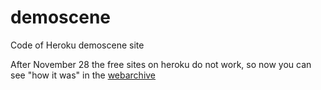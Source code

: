 # demoscene

Code of Heroku demoscene site

After November 28 the free sites on heroku do not work, so now you can see "how it was" in the [webarchive](https://web.archive.org/web/20221130191402/https://demoscene.herokuapp.com/) 
